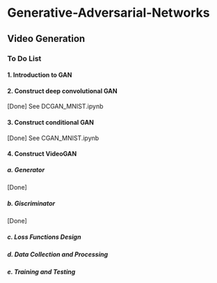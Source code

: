 # Generative-Adversarial-Networks
## Video Generation 

### To Do List
#### 1. Introduction to GAN
#### 2. Construct deep convolutional GAN
[Done]
See DCGAN_MNIST.ipynb
#### 3. Construct conditional GAN
[Done]
See CGAN_MNIST.ipynb
#### 4. Construct VideoGAN
##### a. Generator
[Done]
##### b. Giscriminator
[Done]
##### c. Loss Functions Design
##### d. Data Collection and Processing
##### e. Training and Testing
